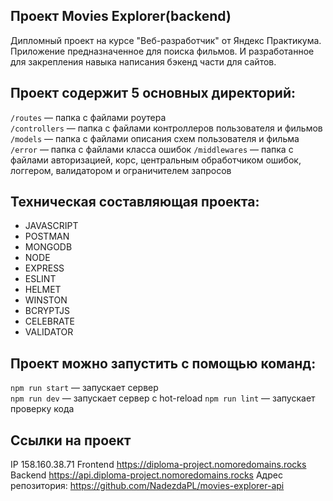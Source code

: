 
## Проект Movies Explorer(backend)

Дипломный проект на курсе "Веб-разработчик" от Яндекс Практикума. Приложение предназначенное для поиска фильмов. И разработанное для закрепления навыка написания бэкенд части для сайтов.

## Проект содержит 5 основных директорий:

`/routes` — папка с файлами роутера  
`/controllers` — папка с файлами контроллеров пользователя и фильмов   
`/models` — папка с файлами описания схем пользователя и фильма 
`/error` — папка с файлами класса ошибок
`/middlewares` — папка с файлами авторизацией, корс, центральным обработчиком ошибок, логгером, валидатором и ограничителем запросов
  
## Техническая составляющая проекта:

* JAVASCRIPT
* POSTMAN
* MONGODB
* NODE
* EXPRESS
* ESLINT
* HELMET
* WINSTON
* BCRYPTJS
* CELEBRATE
* VALIDATOR

## Проект можно запустить с помощью команд:

`npm run start` — запускает сервер   
`npm run dev` — запускает сервер с hot-reload
`npm run lint` — запускает проверку кода

## Ссылки на проект

IP 158.160.38.71
Frontend https://diploma-project.nomoredomains.rocks
Backend https://api.diploma-project.nomoredomains.rocks
Адрес репозитория: https://github.com/NadezdaPL/movies-explorer-api
